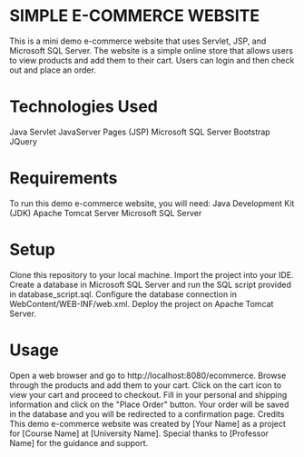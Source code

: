 # SIMPLE E-COMMERCE WEBSITE
This is a mini demo e-commerce website that uses Servlet, JSP, and Microsoft SQL Server. The website is a simple online store that allows users to view products and add them to their cart. Users can login and then check out and place an order.

# Technologies Used
Java Servlet
JavaServer Pages (JSP)
Microsoft SQL Server
Bootstrap
JQuery

# Requirements
To run this demo e-commerce website, you will need:
Java Development Kit (JDK)
Apache Tomcat Server
Microsoft SQL Server

# Setup
Clone this repository to your local machine.
Import the project into your IDE.
Create a database in Microsoft SQL Server and run the SQL script provided in database_script.sql.
Configure the database connection in WebContent/WEB-INF/web.xml.
Deploy the project on Apache Tomcat Server.

# Usage
Open a web browser and go to http://localhost:8080/ecommerce.
Browse through the products and add them to your cart.
Click on the cart icon to view your cart and proceed to checkout.
Fill in your personal and shipping information and click on the "Place Order" button.
Your order will be saved in the database and you will be redirected to a confirmation page.
Credits
This demo e-commerce website was created by [Your Name] as a project for [Course Name] at [University Name]. Special thanks to [Professor Name] for the guidance and support.
